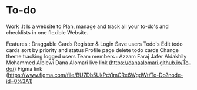 # To-do

Work .It
Is a website to Plan, manage and track all your to-do's and checklists in one flexible Website.

Features :
Draggable Cards
Register & Login
Save users Todo's
Edit todo cards
sort by priority and status
Profile page
delete todo cards
Change theme
tracking logged users
Team members :
Azzam Faraj
Jafer Aldakhily
Mohammed Alblewi
Dana Alomari
live link (https://danaalomari.github.io/To-do/)
Figma link (https://www.figma.com/file/BU7Db5UkPcYimCRe6WgdWt/To-Do?node-id=0%3A1)
